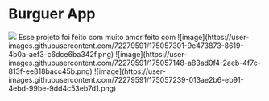 # Burguer App 
<img src="../assets/index.png">
Esse projeto foi feito com muito amor feito com 
![image](https://user-images.githubusercontent.com/72279591/175057301-9c473873-8619-4b0a-aef3-c6dce6ba342f.png)
![image](https://user-images.githubusercontent.com/72279591/175057148-a83ad0f4-2aeb-4f7c-813f-ee818bacc45b.png)
![image](https://user-images.githubusercontent.com/72279591/175057239-013ae2b6-eb91-4ebd-99be-9dd4c53eb7d1.png)

